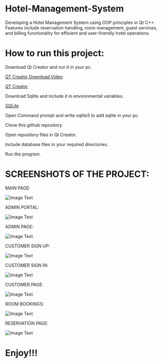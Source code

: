 # Hotel-Management-System
Developing a Hotel Management System using OOP principles in Qt C++. Features include reservation handling, room management, guest services, and billing functionality for efficient and user-friendly hotel operations.

# How to run this project:
Download Qt Creator and run it in your pc.

[QT Creator Download Video](https://www.youtube.com/watch?v=OoVNt-KJ96w)

[QT Creator](https://www.qt.io/download-qt-installer-oss?hsCtaTracking=99d9dd4f-5681-48d2-b096-470725510d34%7C074ddad0-fdef-4e53-8aa8-5e8a876d6ab4)

Download Sqlite and include it in environmental variables.

[SQLite](https://www.sqlite.org/download.html)

Open Command prompt and write sqlite3 to add sqlite in your pc.

Clone this github repository.

Open repository files in Qt Creator.

Include database files in your required directories.

Run the program.

# SCREENSHOTS OF THE PROJECT:

MAIN PAGE:

![Image Text](https://github.com/Serene-View-Suites/Hotel-Management-System/blob/main/Screenshots/Main.PNG)

ADMIN PORTAL:

![Image Text](https://github.com/Serene-View-Suites/Hotel-Management-System/blob/main/Screenshots/Admin.PNG)

ADMIN PAGE:

![Image Text](https://github.com/Serene-View-Suites/Hotel-Management-System/blob/main/Screenshots/AdminPage.PNG)

CUSTOMER SIGN UP:

![Image Text](https://github.com/Serene-View-Suites/Hotel-Management-System/blob/main/Screenshots/Reg.PNG)

CUSTOMER SIGN IN:

![Image Text](https://github.com/Serene-View-Suites/Hotel-Management-System/blob/main/Screenshots/SignIn.PNG)

CUSTOMER PAGE:

![Image Text](https://github.com/Serene-View-Suites/Hotel-Management-System/blob/main/Screenshots/Customer.PNG)

ROOM BOOKINGS:

![Image Text](https://github.com/Serene-View-Suites/Hotel-Management-System/blob/main/Screenshots/Bookings.jpg)

RESERVATION PAGE:

![Image Text](https://github.com/Serene-View-Suites/Hotel-Management-System/blob/main/Screenshots/Reservation.PNG)


# Enjoy!!!
